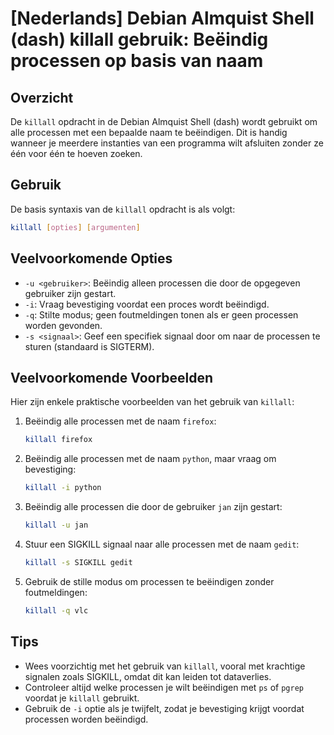 # [Nederlands] Debian Almquist Shell (dash) killall gebruik: Beëindig processen op basis van naam

## Overzicht
De `killall` opdracht in de Debian Almquist Shell (dash) wordt gebruikt om alle processen met een bepaalde naam te beëindigen. Dit is handig wanneer je meerdere instanties van een programma wilt afsluiten zonder ze één voor één te hoeven zoeken.

## Gebruik
De basis syntaxis van de `killall` opdracht is als volgt:

```bash
killall [opties] [argumenten]
```

## Veelvoorkomende Opties
- `-u <gebruiker>`: Beëindig alleen processen die door de opgegeven gebruiker zijn gestart.
- `-i`: Vraag bevestiging voordat een proces wordt beëindigd.
- `-q`: Stilte modus; geen foutmeldingen tonen als er geen processen worden gevonden.
- `-s <signaal>`: Geef een specifiek signaal door om naar de processen te sturen (standaard is SIGTERM).

## Veelvoorkomende Voorbeelden
Hier zijn enkele praktische voorbeelden van het gebruik van `killall`:

1. Beëindig alle processen met de naam `firefox`:
   ```bash
   killall firefox
   ```

2. Beëindig alle processen met de naam `python`, maar vraag om bevestiging:
   ```bash
   killall -i python
   ```

3. Beëindig alle processen die door de gebruiker `jan` zijn gestart:
   ```bash
   killall -u jan
   ```

4. Stuur een SIGKILL signaal naar alle processen met de naam `gedit`:
   ```bash
   killall -s SIGKILL gedit
   ```

5. Gebruik de stille modus om processen te beëindigen zonder foutmeldingen:
   ```bash
   killall -q vlc
   ```

## Tips
- Wees voorzichtig met het gebruik van `killall`, vooral met krachtige signalen zoals SIGKILL, omdat dit kan leiden tot dataverlies.
- Controleer altijd welke processen je wilt beëindigen met `ps` of `pgrep` voordat je `killall` gebruikt.
- Gebruik de `-i` optie als je twijfelt, zodat je bevestiging krijgt voordat processen worden beëindigd.